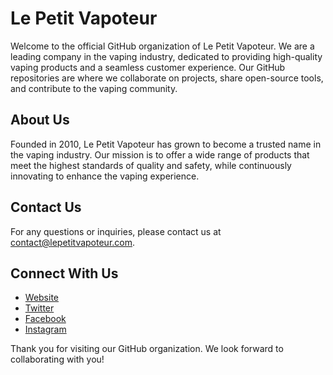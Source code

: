 # Le Petit Vapoteur
Welcome to the official GitHub organization of Le Petit Vapoteur. We are a leading company in the vaping industry, dedicated to providing high-quality vaping products and a seamless customer experience. Our GitHub repositories are where we collaborate on projects, share open-source tools, and contribute to the vaping community.

## About Us
Founded in 2010, Le Petit Vapoteur has grown to become a trusted name in the vaping industry. Our mission is to offer a wide range of products that meet the highest standards of quality and safety, while continuously innovating to enhance the vaping experience.

## Contact Us
For any questions or inquiries, please contact us at contact@lepetitvapoteur.com.

## Connect With Us

- [Website](https://www.lepetitvapoteur.com/fr/)
- [Twitter](https://x.com/lepetitvapoteur)
- [Facebook](https://www.facebook.com/lepetitvapoteur/?locale=fr_FR)
- [Instagram](https://www.instagram.com/lepetitvapoteur/?hl=fr)

Thank you for visiting our GitHub organization. We look forward to collaborating with you!
